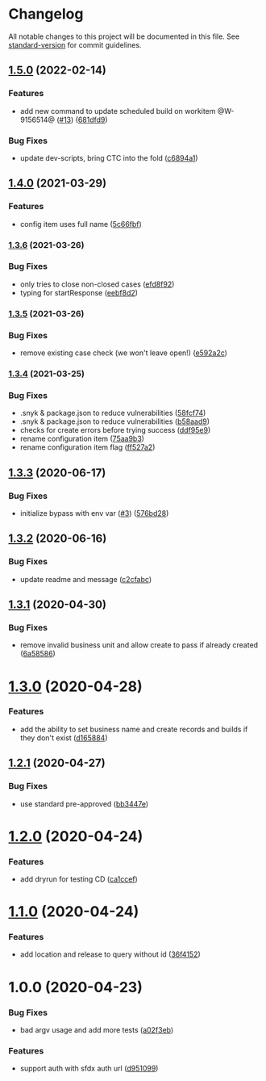 # Changelog

All notable changes to this project will be documented in this file. See [standard-version](https://github.com/conventional-changelog/standard-version) for commit guidelines.

## [1.5.0](https://github.com/forcedotcom/change-case-management/compare/v1.4.0...v1.5.0) (2022-02-14)

### Features

- add new command to update scheduled build on workitem @W-9156514@ ([#13](https://github.com/forcedotcom/change-case-management/issues/13)) ([681dfd9](https://github.com/forcedotcom/change-case-management/commit/681dfd9b628ce99e0d00956e3f793ce20edb3d87))

### Bug Fixes

- update dev-scripts, bring CTC into the fold ([c6894a1](https://github.com/forcedotcom/change-case-management/commit/c6894a13620470d064b732da563c2b6edef25f3c))

## [1.4.0](https://github.com/forcedotcom/change-case-management/compare/v1.3.6...v1.4.0) (2021-03-29)

### Features

- config item uses full name ([5c66fbf](https://github.com/forcedotcom/change-case-management/commit/5c66fbfb3514c5f67010a8f0c42c327292f3e7ae))

### [1.3.6](https://github.com/forcedotcom/change-case-management/compare/v1.3.5...v1.3.6) (2021-03-26)

### Bug Fixes

- only tries to close non-closed cases ([efd8f92](https://github.com/forcedotcom/change-case-management/commit/efd8f92d0dc63adc5e0b0652f75c6b56242dcbf9))
- typing for startResponse ([eebf8d2](https://github.com/forcedotcom/change-case-management/commit/eebf8d2fa59fdb2203543bdfa744d2acc6c00479))

### [1.3.5](https://github.com/forcedotcom/change-case-management/compare/v1.3.4...v1.3.5) (2021-03-26)

### Bug Fixes

- remove existing case check (we won't leave open!) ([e592a2c](https://github.com/forcedotcom/change-case-management/commit/e592a2c8d600b9914fd64f3517a7058d5c40e080))

### [1.3.4](https://github.com/forcedotcom/change-case-management/compare/v1.3.3...v1.3.4) (2021-03-25)

### Bug Fixes

- .snyk & package.json to reduce vulnerabilities ([58fcf74](https://github.com/forcedotcom/change-case-management/commit/58fcf747933d887f9174bd8a75c22768b9cc9e7a))
- .snyk & package.json to reduce vulnerabilities ([b58aad9](https://github.com/forcedotcom/change-case-management/commit/b58aad94f9506a9526310df35bea17db7ad3aa3c))
- checks for create errors before trying success ([ddf95e9](https://github.com/forcedotcom/change-case-management/commit/ddf95e955947bab7e4b0dc1dba3b7c1aac926f3f))
- rename configuration item ([75aa9b3](https://github.com/forcedotcom/change-case-management/commit/75aa9b3d88bd28e9d31e5055ebccab1034e23fb0))
- rename configuration item flag ([ff527a2](https://github.com/forcedotcom/change-case-management/commit/ff527a2789a83f76cf37ecec81acb2f3a43c994f))

## [1.3.3](https://github.com/forcedotcom/change-case-management/compare/v1.3.2...v1.3.3) (2020-06-17)

### Bug Fixes

- initialize bypass with env var ([#3](https://github.com/forcedotcom/change-case-management/issues/3)) ([576bd28](https://github.com/forcedotcom/change-case-management/commit/576bd2864929f39cd52f21cbab22d885f2a05266))

## [1.3.2](https://github.com/forcedotcom/change-case-management/compare/v1.3.1...v1.3.2) (2020-06-16)

### Bug Fixes

- update readme and message ([c2cfabc](https://github.com/forcedotcom/change-case-management/commit/c2cfabc0d8c614de01f525a2b52daf5fc25d50e3))

## [1.3.1](https://github.com/forcedotcom/change-case-management/compare/v1.3.0...v1.3.1) (2020-04-30)

### Bug Fixes

- remove invalid business unit and allow create to pass if already created ([6a58586](https://github.com/forcedotcom/change-case-management/commit/6a5858677ecbba94a002376252ca73147fd8053b))

# [1.3.0](https://github.com/forcedotcom/change-case-management/compare/v1.2.1...v1.3.0) (2020-04-28)

### Features

- add the ability to set business name and create records and builds if they don't exist ([d165884](https://github.com/forcedotcom/change-case-management/commit/d1658847dedddb221a9d543b36ac2d7a4de8191a))

## [1.2.1](https://github.com/forcedotcom/change-case-management/compare/v1.2.0...v1.2.1) (2020-04-27)

### Bug Fixes

- use standard pre-approved ([bb3447e](https://github.com/forcedotcom/change-case-management/commit/bb3447e4aa4fc8c74c503bd6a582aff2f0093be1))

# [1.2.0](https://github.com/forcedotcom/change-case-management/compare/v1.1.0...v1.2.0) (2020-04-24)

### Features

- add dryrun for testing CD ([ca1ccef](https://github.com/forcedotcom/change-case-management/commit/ca1ccef01d9ca10192a4424363d9876fb53f3ad7))

# [1.1.0](https://github.com/forcedotcom/change-case-management/compare/v1.0.0...v1.1.0) (2020-04-24)

### Features

- add location and release to query without id ([36f4152](https://github.com/forcedotcom/change-case-management/commit/36f4152baf458fadc3692335edc95844e6c2ed35))

# 1.0.0 (2020-04-23)

### Bug Fixes

- bad argv usage and add more tests ([a02f3eb](https://github.com/forcedotcom/change-case-management/commit/a02f3eb181be92b1f7efeaa9985a3a96647b230a))

### Features

- support auth with sfdx auth url ([d951099](https://github.com/forcedotcom/change-case-management/commit/d95109923e932eccaa21efc42f0e926bc7659b10))
